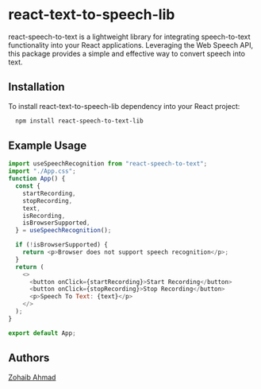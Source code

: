 
# react-text-to-speech-lib

react-speech-to-text is a lightweight library for integrating speech-to-text functionality into your React applications. Leveraging the Web Speech API, this package provides a simple and effective way to convert speech into text.


## Installation

To install react-text-to-speech-lib dependency into your React project:

```bash
  npm install react-speech-to-text-lib
```


## Example Usage

```javascript
import useSpeechRecognition from "react-speech-to-text";
import "./App.css";
function App() {
  const {
    startRecording,
    stopRecording,
    text,
    isRecording,
    isBrowserSupported,
  } = useSpeechRecognition();

  if (!isBrowserSupported) {
    return <p>Browser does not support speech recognition</p>;
  }
  return (
    <>
      <button onClick={startRecording}>Start Recording</button>
      <button onClick={stopRecording}>Stop Recording</button>
      <p>Speech To Text: {text}</p>
    </>
  );
}

export default App;

```


## Authors
[Zohaib Ahmad](https://www.github.com/zohaibahmad12)

